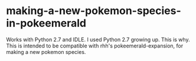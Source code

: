 # making-a-new-pokemon-species-in-pokeemerald
Works with Python 2.7 and IDLE.
I used Python 2.7 growing up. This is why.
This is intended to be compatible with rhh's pokeemerald-expansion, for making a new pokemon species.
